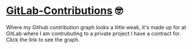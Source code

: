 # [GitLab-Contributions](https://gitlab.com/adamhinckley) 🤓

Where my Github contribution graph looks a little weak, it's made up for at GitLab where I am contrubuting to a private project I have a contract for.  Click the link to see the graph.
